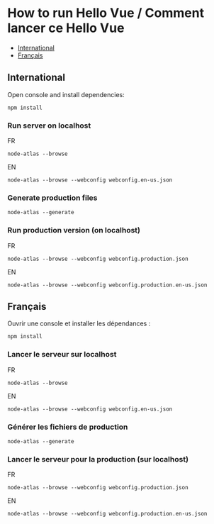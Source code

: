 # How to run Hello Vue / Comment lancer ce Hello Vue #

- [International](#english)
- [Français](#francais)





## International ##

Open console and install dependencies:

```
npm install
``` 

### Run server on localhost ###

FR

```
node-atlas --browse
``` 

EN

```
node-atlas --browse --webconfig webconfig.en-us.json
``` 

### Generate production files ###

```
node-atlas --generate
``` 

### Run production version (on localhost) ###

FR

```
node-atlas --browse --webconfig webconfig.production.json
``` 

EN

```
node-atlas --browse --webconfig webconfig.production.en-us.json
``` 





## Français ##

Ouvrir une console et installer les dépendances :

```
npm install
``` 

### Lancer le serveur sur localhost ###

FR

```
node-atlas --browse
``` 

EN

```
node-atlas --browse --webconfig webconfig.en-us.json
``` 

### Générer les fichiers de production ###

```
node-atlas --generate
``` 

### Lancer le serveur pour la production (sur localhost) ###

FR

```
node-atlas --browse --webconfig webconfig.production.json
``` 

EN

```
node-atlas --browse --webconfig webconfig.production.en-us.json
``` 